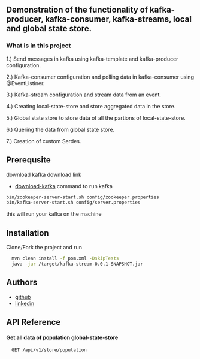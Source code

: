 
## Demonstration of the functionality of kafka-producer, kafka-consumer, kafka-streams, local and global state store.

### What is in this project

1.) Send messages in kafka using kafka-template and kafka-producer configuration.

2.) Kafka-consumer configuration and polling data in kafka-consumer using @EventListiner.

3.) Kafka-stream configuration and stream data from an event.

4.) Creating local-state-store and store aggregated data in the store.

5.) Global state store to store data of all the partions of local-state-store.

6.) Quering the data from global state store.

7.) Creation of custom Serdes.

## Prerequsite
download kafka
download link
- [download-kafka](https://kafka.apache.org/downloads)
command to run kafka
```bash
bin/zookeeper-server-start.sh config/zookeeper.properties
bin/kafka-server-start.sh config/server.properties
```
this will run your kafka on the machine

## Installation

Clone/Fork the project and run 

```bash
  mvn clean install -f pom.xml -DskipTests
  java -jar /target/kafka-stream-0.0.1-SNAPSHOT.jar
```
    
## Authors

- [github](https://github.com/Rakeshbakolia)
- [linkedin](https://www.linkedin.com/in/rakesh-bakolia-8b9842144/)

## API Reference

#### Get all data of population global-state-store

```http
  GET /api/v1/store/population
```

